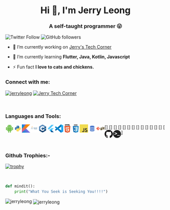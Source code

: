 <h1 align="center">Hi 👋, I'm Jerry Leong</h1>
<h3 align="center">A self-taught programmer 😜</h3>

![Twitter Follow](https://img.shields.io/twitter/follow/JerryLeong13?label=JerryLeong13&logo=twitter&style=for-the-badge)
![GitHub followers](https://img.shields.io/github/followers/jerryleongjunfai?logo=GitHub&style=for-the-badge)

- 🔭 I’m currently working on  [Jerry's Tech Corner](https://www.youtube.com/c/JerrysTechCorner/featured)

- 🌱 I’m currently learning **Flutter, Java, Kotlin, Javascript**

- ⚡ Fun fact **I love to cats and chickens.**

### Connect with me:

<a href="https://twitter.com/JerryLeong13" target="blank"><img src="https://cdn.jsdelivr.net/npm/simple-icons@3.0.1/icons/twitter.svg" alt="jerryleong" height="22" width="22" /></a>
<a href="https://www.youtube.com/c/JerrysTechCorner/featured" target="blank"><img src="https://cdn.jsdelivr.net/npm/simple-icons@3.0.1/icons/youtube.svg" alt="Jerry Tech Corner" height="22" width="22" /></a>


<br />

### Languages and Tools:

[<img align="left" alt="Sass" width="26px" src="https://raw.githubusercontent.com/github/explore/80688e429a7d4ef2fca1e82350fe8e3517d3494d/topics/android/android.png" />]
[<img align="left" alt="Gatsby" width="26px" src="https://raw.githubusercontent.com/github/explore/80688e429a7d4ef2fca1e82350fe8e3517d3494d/topics/python/python.png" />]
[<img align="left" alt="React" width="26px" src="https://raw.githubusercontent.com/github/explore/80688e429a7d4ef2fca1e82350fe8e3517d3494d/topics/kotlin/kotlin.png" />]
[<img align="left" alt="GraphQL" width="26px" src="https://raw.githubusercontent.com/github/explore/80688e429a7d4ef2fca1e82350fe8e3517d3494d/topics/java/java.png" />]
[<img align="left" alt="Node.js" width="26px" src="https://raw.githubusercontent.com/github/explore/80688e429a7d4ef2fca1e82350fe8e3517d3494d/topics/cpp/cpp.png" />]
[<img align="left" alt="Deno" width="26px" src="https://raw.githubusercontent.com/github/explore/cebd63002168a05a6a642f309227eefeccd92950/topics/flutter/flutter.png" />]
[<img align="left" alt="Visual Studio Code" width="26px" src="https://raw.githubusercontent.com/github/explore/80688e429a7d4ef2fca1e82350fe8e3517d3494d/topics/visual-studio-code/visual-studio-code.png" />]
[<img align="left" alt="HTML5" width="26px" src="https://raw.githubusercontent.com/github/explore/80688e429a7d4ef2fca1e82350fe8e3517d3494d/topics/html/html.png" />]
[<img align="left" alt="CSS3" width="26px" src="https://raw.githubusercontent.com/github/explore/80688e429a7d4ef2fca1e82350fe8e3517d3494d/topics/css/css.png" />]
[<img align="left" alt="JavaScript" width="26px" src="https://raw.githubusercontent.com/github/explore/80688e429a7d4ef2fca1e82350fe8e3517d3494d/topics/javascript/javascript.png" />]
[<img align="left" alt="SQL" width="26px" src="https://raw.githubusercontent.com/github/explore/80688e429a7d4ef2fca1e82350fe8e3517d3494d/topics/sql/sql.png" />]
[<img align="left" alt="Git" width="26px" src="https://raw.githubusercontent.com/github/explore/80688e429a7d4ef2fca1e82350fe8e3517d3494d/topics/git/git.png" />]
[<img align="left" alt="GitHub" width="26px" src="https://raw.githubusercontent.com/github/explore/78df643247d429f6cc873026c0622819ad797942/topics/github/github.png" />]
[<img align="left" alt="HTML5" width="26px" src="https://raw.githubusercontent.com/github/explore/80688e429a7d4ef2fca1e82350fe8e3517d3494d/topics/terminal/terminal.png" />]

<br />



### Github Trophies:-

[![trophy](https://github-profile-trophy.vercel.app/?username=SamarpanCoder2002&theme=gruvbox)](https://github.com/jerryleongjunfai/github-profile-trophy)

</br>

```Python
def mindit():
    print("What You Seek is Seeking You!!!!")
```

<p><img align="left" src="https://github-readme-stats.vercel.app/api/top-langs/?username=jerryleongjunfai&layout=compact&hide=html" alt="jerryleong" /></p>
<p>&nbsp;<img align="center" src="https://github-readme-stats.vercel.app/api?username=jerryleongjunfai&show_icons=true" alt="jerryleong" /></p>

